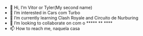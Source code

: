 - 👋 Hi, I’m Vitor or Tyler(My second name)
- 👀 I’m interested in Cars com Turbo
- 🌱 I’m currently learning Clash Royale and Circuito de Nurburing
- 💞️ I’m looking to collaborate on com o ***** ** ****
- 📫 How to reach me, naquela casa


